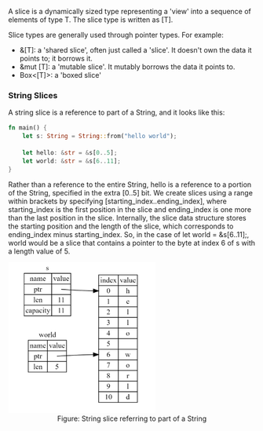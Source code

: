 A slice is a dynamically sized type representing a 'view' into a sequence of elements of type T. The slice type is written as [T].

Slice types are generally used through pointer types. For example:

* &[T]: a 'shared slice', often just called a 'slice'. It doesn't own the data it points to; it borrows it.
* &mut [T]: a 'mutable slice'. It mutably borrows the data it points to.
* Box<[T]>: a 'boxed slice'

### String Slices

A string slice is a reference to part of a String, and it looks like this:

```rust
fn main() {
    let s: String = String::from("hello world");

    let hello: &str = &s[0..5];
    let world: &str = &s[6..11];
}
```

Rather than a reference to the entire String, hello is a reference to a portion of the String, specified in the extra [0..5] bit. We create slices using a range within brackets by specifying [starting_index..ending_index], where starting_index is the first position in the slice and ending_index is one more than the last position in the slice. Internally, the slice data structure stores the starting position and the length of the slice, which corresponds to ending_index minus starting_index. So, in the case of let world = &s[6..11];, world would be a slice that contains a pointer to the byte at index 6 of s with a length value of 5.

<img src="img/type_str_.jpg"  style="zoom:30%">

<center>Figure: String slice referring to part of a String</center>